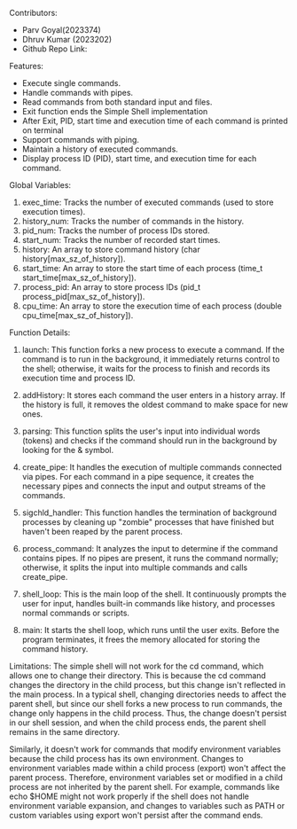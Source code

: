 Contributors: 
- Parv Goyal(2023374)
- Dhruv Kumar (2023202)
- Github Repo Link:



Features:
- Execute single commands.
- Handle commands with pipes.
- Read commands from both standard input and files.
- Exit function ends the Simple Shell implementation
- After Exit, PID, start time and execution time of each command is printed on terminal
- Support commands with piping.
- Maintain a history of executed commands.
- Display process ID (PID), start time, and execution time for each command.



Global Variables:
1. exec_time: Tracks the number of executed commands (used to store execution times).
2. history_num: Tracks the number of commands in the history.
3. pid_num: Tracks the number of process IDs stored.
4. start_num: Tracks the number of recorded start times.
5. history: An array to store command history (char history[max_sz_of_history]).
6. start_time: An array to store the start time of each process (time_t start_time[max_sz_of_history]).
7. process_pid: An array to store process IDs (pid_t process_pid[max_sz_of_history]).
8. cpu_time: An array to store the execution time of each process (double cpu_time[max_sz_of_history]).



Function Details:
1. launch: This function forks a new process to execute a command. If the command is to run in the background, it immediately returns control to the shell; otherwise, it waits for the process to finish and records its execution time and process ID.

2. addHistory: It stores each command the user enters in a history array. If the history is full, it removes the oldest command to make space for new ones.

3. parsing: This function splits the user's input into individual words (tokens) and checks if the command should run in the background by looking for the & symbol.

4. create_pipe: It handles the execution of multiple commands connected via pipes. For each command in a pipe sequence, it creates the necessary pipes and connects the input and output streams of the commands.

5. sigchld_handler: This function handles the termination of background processes by cleaning up "zombie" processes that have finished but haven't been reaped by the parent process.

6. process_command: It analyzes the input to determine if the command contains pipes. If no pipes are present, it runs the command normally; otherwise, it splits the input into multiple commands and calls create_pipe.

7. shell_loop: This is the main loop of the shell. It continuously prompts the user for input, handles built-in commands like history, and processes normal commands or scripts.

8. main: It starts the shell loop, which runs until the user exits. Before the program terminates, it frees the memory allocated for storing the command history.



Limitations:
The simple shell will not work for the cd command, which allows one to change their directory. This is because the cd command changes the directory in the child process, but this change isn't reflected in the main process. In a typical shell, changing directories needs to affect the parent shell, but since our shell forks a new process to run commands, the change only happens in the child process. Thus, the change doesn't persist in our shell session, and when the child process ends, the parent shell remains in the same directory.

Similarly, it doesn't work for commands that modify environment variables because the child process has its own environment. Changes to environment variables made within a child process (export) won't affect the parent process. Therefore, environment variables set or modified in a child process are not inherited by the parent shell. For example, commands like echo $HOME might not work properly if the shell does not handle environment variable expansion, and changes to variables such as PATH or custom variables using export won't persist after the command ends.
